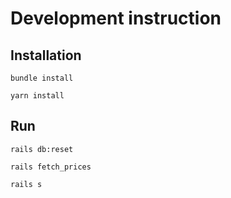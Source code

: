 # Development instruction

## Installation

`bundle install`

`yarn install`

## Run

`rails db:reset`

`rails fetch_prices`

`rails s`

